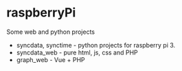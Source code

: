 # raspberryPi
Some web and python projects
 - syncdata, synctime - python projects for raspberry pi 3.
 - syncdata_web - pure html, js, css and PHP
 - graph_web - Vue + PHP
